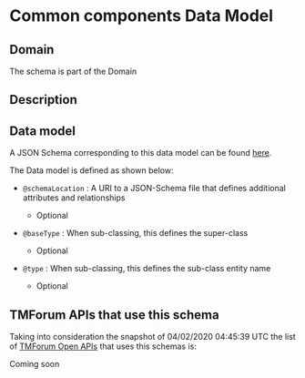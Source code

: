 # Common components Data Model

## Domain

The  schema is part of the  Domain

## Description



## Data model

A JSON Schema corresponding to this data model can be found
[here](https://github.com/tmforum-rand/schemas/blob/candidates/Common/CommonComponents.schema.json).

The Data model is defined as shown below:
- `@schemaLocation` : A URI to a JSON-Schema file that defines additional attributes and relationships

  - Optional

- `@baseType` : When sub-classing, this defines the super-class

  - Optional

- `@type` : When sub-classing, this defines the sub-class entity name

  - Optional





## TMForum APIs that use this schema

Taking into consideration the snapshot of 04/02/2020 04:45:39 UTC the list of [TMForum Open APIs](https://www.tmforum.org/open-apis/) that uses this schemas is:

Coming soon